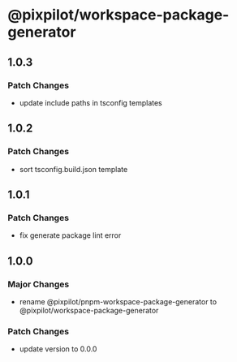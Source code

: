 # @pixpilot/workspace-package-generator

## 1.0.3

### Patch Changes

- update include paths in tsconfig templates

## 1.0.2

### Patch Changes

- sort tsconfig.build.json template

## 1.0.1

### Patch Changes

- fix generate package lint error

## 1.0.0

### Major Changes

- rename @pixpilot/pnpm-workspace-package-generator to @pixpilot/workspace-package-generator

### Patch Changes

- update version to 0.0.0
